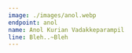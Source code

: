 ```yaml
---
image: ./images/anol.webp
endpoint: anol
name: Anol Kurian Vadakkeparampil
line: Bleh..~Bleh
---
```

